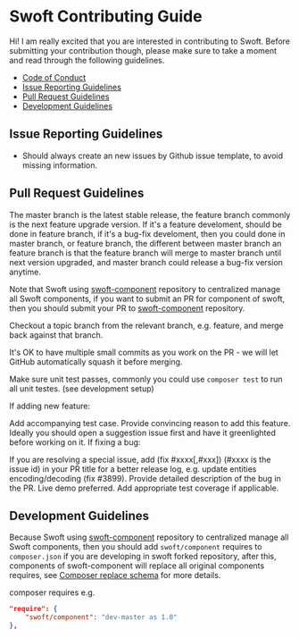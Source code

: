 # Swoft Contributing Guide

Hi! I am really excited that you are interested in contributing to Swoft. Before submitting your contribution though, please make sure to take a moment and read through the following guidelines.

- [Code of Conduct](./.github/CODE_OF_CONDUCT.md)
- [Issue Reporting Guidelines](#issue-reporting-guidelines)
- [Pull Request Guidelines](#pull-request-guidelines)
- [Development Guidelines](#development-guidelines)

## Issue Reporting Guidelines

- Should always create an new issues by Github issue template, to avoid missing information.

## Pull Request Guidelines

The master branch is the latest stable release, the feature branch commonly is the next feature upgrade version. If it's a feature develoment, should be done in feature branch, if it's a bug-fix develoment, then you could done in master branch, or feature branch, the different between master branch an feature branch is that the feature branch will merge to master branch until next version upgraded, and master branch could release a bug-fix version anytime.

Note that Swoft using [swoft-component](https://github.com/swoft-cloud/swoft-component) repository to centralized manage all Swoft components, if you want to submit an PR for component of swoft, then you should submit your PR to [swoft-component](https://github.com/swoft-cloud/swoft-component) repository.

Checkout a topic branch from the relevant branch, e.g. feature, and merge back against that branch.

It's OK to have multiple small commits as you work on the PR - we will let GitHub automatically squash it before merging.

Make sure unit test passes, commonly you could use `composer test` to run all unit testes. (see development setup)

If adding new feature:

Add accompanying test case.
Provide convincing reason to add this feature. Ideally you should open a suggestion issue first and have it greenlighted before working on it.
If fixing a bug:

If you are resolving a special issue, add (fix #xxxx[,#xxx]) (#xxxx is the issue id) in your PR title for a better release log, e.g. update entities encoding/decoding (fix #3899).
Provide detailed description of the bug in the PR. Live demo preferred.
Add appropriate test coverage if applicable.

## Development Guidelines

Because Swoft using [swoft-component](https://github.com/swoft-cloud/swoft-component) repository to centralized manage all Swoft components, then you should add `swoft/component` requires to `composer.json` if you are developing in swoft forked repository, after this, components of swoft-component will replace all original components requires, see [Composer replace schema](https://getcomposer.org/doc/04-schema.md#replace) for more details.

composer requires e.g.

```json
"require": {
    "swoft/component": "dev-master as 1.0"
},
```
